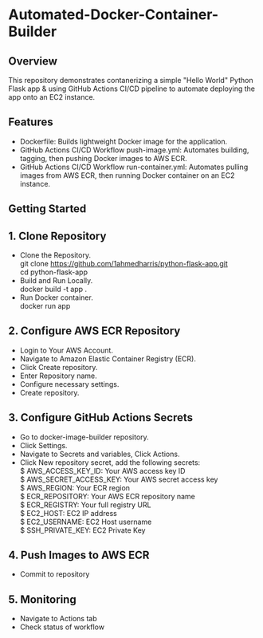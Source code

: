 # Automated-Docker-Container-Builder
## Overview
This repository demonstrates contanerizing a simple "Hello World" Python Flask app & using GitHub Actions CI/CD pipeline to automate deploying the app onto an EC2 instance. 
## Features
- Dockerfile:
Builds lightweight Docker image for the application.  
- GitHub Actions CI/CD Workflow push-image.yml: Automates building, tagging, then pushing Docker images to AWS ECR.
- GitHub Actions CI/CD Workflow run-container.yml: Automates pulling images from AWS ECR, then running Docker container on an EC2 instance.  
## Getting Started
## 1. Clone Repository
- Clone the Repository.   
git clone  https://github.com/1ahmedharris/python-flask-app.git  
cd python-flask-app  
- Build and Run Locally.   
docker build -t app .    
- Run Docker container.  
docker run app
## 2. Configure AWS ECR Repository 
- Login to Your AWS Account.
- Navigate to Amazon Elastic Container Registry (ECR).
- Click Create repository.
- Enter Repository name.
- Configure necessary settings.
- Create repository.
## 3. Configure GitHub Actions Secrets
- Go to docker-image-builder repository.
- Click Settings.
- Navigate to Secrets and variables, Click Actions.
- Click New repository secret, add the following secrets:  
$ AWS_ACCESS_KEY_ID: Your AWS access key ID  
$ AWS_SECRET_ACCESS_KEY: Your AWS secret access key   
$ AWS_REGION: Your ECR region      
$ ECR_REPOSITORY: Your AWS ECR repository name  
$ ECR_REGISTRY: Your full registry URL  
$ EC2_HOST: EC2 IP address  
$ EC2_USERNAME: EC2 Host username  
$ SSH_PRIVATE_KEY: EC2 Private Key  
## 4. Push Images to AWS ECR
- Commit to repository
## 5. Monitoring 
- Navigate to Actions tab
- Check status of workflow 
